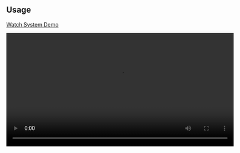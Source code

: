 ## Usage


[Watch System Demo](assets/videos/Turning%20on%20the%20blueROV.mp4)

<video width="600" controls>
  <source src="assets/videos/Turning%20on%20the%20blueROV.mp4" type="video/webm">
  Your browser does not support the video tag.
</video>
